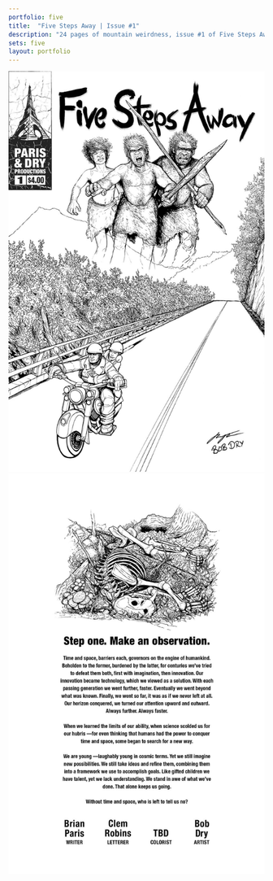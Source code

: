 ```yaml
---
portfolio: five
title:  "Five Steps Away | Issue #1"
description: "24 pages of mountain weirdness, issue #1 of Five Steps Away is the start of an unusual comic tale. It is Fall along the Blue Ridge Parkway. Sheila and her boyfriend Paul are out for a peaceful drive when suddenly honk, crush, thud."
sets: five
layout: portfolio
---
```

<div class="row">
    <div class="col-md-6">
    <img src="../../images/five1.jpg" class="img-fluid"/>
    </div>
    <div class="col-md-6">
    <img src="../../images/five2.jpg" class="img-fluid"/>
    </div>
</div>